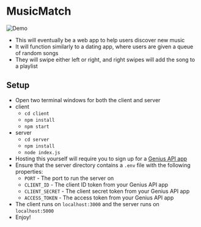 # MusicMatch
![Demo](docs/demo.gif)
- This will eventually be a web app to help users discover new music
- It will function similarly to a dating app, where users are given a queue of random songs
- They will swipe either left or right, and right swipes will add the song to a playlist
## Setup
- Open two terminal windows for both the client and server
- client
  - `cd client`
  - `npm install`
  - `npm start`
- server
  - `cd server`
  - `npm install`
  - `node index.js`
- Hosting this yourself will require you to sign up for a [Genius API app](https://genius.com/api-clients)
- Ensure that the server directory contains a `.env` file with the following properties:
  - `PORT` - The port to run the server on
  - `CLIENT_ID` - The client ID token from your Genius API app
  - `CLIENT_SECRET` - The client secret token from your Genius API app
  - `ACCESS_TOKEN` - The access token from your Genius API app
- The client runs on `localhost:3000` and the server runs on `localhost:5000`
- Enjoy!